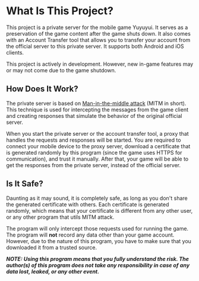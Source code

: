 ﻿# What Is This Project?

This project is a private server for the mobile game Yuyuyui.
It serves as a preservation of the game content after the game shuts down.
It also comes with an Account Transfer tool that allows you to transfer
your account from the official server to this private server. It supports
both Android and iOS clients.

This project is actively in development. However, new in-game features may
or may not come due to the game shutdown.

## How Does It Work?

The private server is based on
[Man-in-the-middle attack](https://en.wikipedia.org/wiki/Man-in-the-middle_attack)
(MITM in short). This technique is used for intercepting the messages from
the game client and creating responses that simulate the behavior of the
original official server.

When you start the private server or the account transfer tool, a proxy
that handles the requests and responses will be started. You are required
to connect your mobile device to the proxy server, download a certificate
that is generated randomly by this program (since the game uses HTTPS for
communication), and trust it manually. After that, your game will be able
to get the responses from the private server, instead of the official server.

## Is It Safe?

Daunting as it may sound, it is completely safe, as long as you don't share
the generated certificate with others. Each certificate is generated
randomly, which means that your certificate is different from any other
user, or any other program that utils MITM attack.

The program will only intercept those requests used for running the game.
The program will **not** record any data other than your game account.
However, due to the nature of this program, you have to make sure that you
downloaded it from a trusted source.

***NOTE: Using this program means that you fully understand the risk. The***
***author(s) of this program does not take any responsibility in case of***
***any data lost, leaked, or any other event.***
